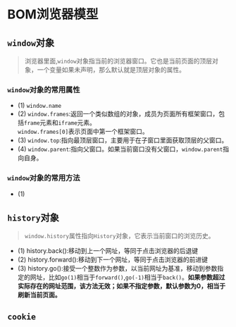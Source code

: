 # BOM浏览器模型

## `window`对象

> 浏览器里面,`window`对象指当前的浏览器窗口。它也是当前页面的顶层对象，一个变量如果未声明，那么默认就是顶层对象的属性。
> 
### `window`对象的常用属性
 
* (1) `window.name`
* (2) `window.frames`:返回一个类似数组的对象，成员为页面所有框架窗口，包括`frame`元素和`iframe`元素。  
  `window.frames[0]`表示页面中第一个框架窗口。
* (3) `window.top`:指向最顶层窗口，主要用于在子窗口里面获取顶层的父窗口。
* (4) `window.parent`:指向父窗口。如果当前窗口没有父窗口，`window.parent`指向自身。
### `window`对象的常用方法
* (1)

## `history`对象
> `window.history`属性指向`History`对象，它表示当前窗口的浏览历史。

* (1) history.back():移动到上一个网址，等同于点击浏览器的后退键
* (2) history.forward():移动到下一个网址，等同于点击浏览器的前进键
* (3) history.go():接受一个整数作为参数，以当前网址为基准，移动到参数指定的网址，比如`go(1)`相当于`forward()`,`go(-1)`相当于`back()`。**如果参数超过实际存在的网址范围，该方法无效；如果不指定参数，默认参数为0，相当于刷新当前页面。**
## `cookie`